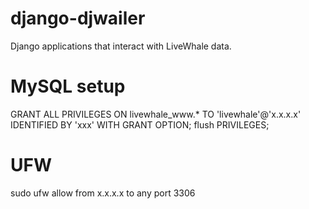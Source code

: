 django-djwailer
===============

Django applications that interact with LiveWhale data.

# MySQL setup

GRANT ALL PRIVILEGES ON livewhale_www.* TO 'livewhale'@'x.x.x.x' IDENTIFIED BY 'xxx' WITH GRANT OPTION;
flush PRIVILEGES;

# UFW

sudo ufw allow from x.x.x.x to any port 3306

